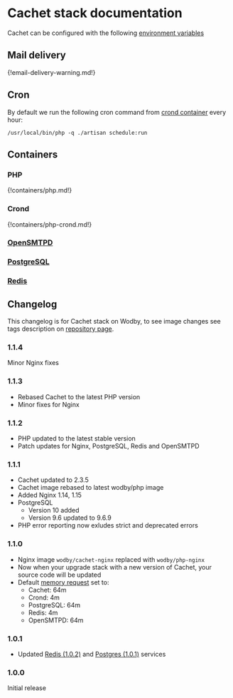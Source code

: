 # Cachet stack documentation

Cachet can be configured with the following [environment variables](https://github.com/wodby/cachet#environment-variables)

## Mail delivery

{!email-delivery-warning.md!}

## Cron

By default we run the following cron command from [crond container](#crond) every hour:

```
/usr/local/bin/php -q ./artisan schedule:run
```

## Containers

### PHP

{!containers/php.md!}

### Crond

{!containers/php-crond.md!}

### [OpenSMTPD](../opensmtpd/index.md)

### [PostgreSQL](../postgres/index.md)

### [Redis](../redis/index.md)

## Changelog

This changelog is for Cachet stack on Wodby, to see image changes see tags description on [repository page](https://github.com/wodby/cachet/releases).

### 1.1.4

Minor Nginx fixes

### 1.1.3

* Rebased Cachet to the latest PHP version
* Minor fixes for Nginx

### 1.1.2

* PHP updated to the latest stable version
* Patch updates for Nginx, PostgreSQL, Redis and OpenSMTPD 

### 1.1.1

* Cachet updated to 2.3.5
* Cachet image rebased to latest wodby/php image
* Added Nginx 1.14, 1.15
* PostgreSQL
    * Version 10 added
    * Version 9.6 updated to 9.6.9
* PHP error reporting now exludes strict and deprecated errors

### 1.1.0

* Nginx image `wodby/cachet-nginx` replaced with `wodby/php-nginx`
* Now when your upgrade stack with a new version of Cachet, your source code will be updated
* Default [memory request](../config.md#resources) set to:
    * Cachet: 64m
    * Crond: 4m
    * PostgreSQL: 64m
    * Redis: 4m
    * OpenSMTPD: 64m

### 1.0.1

* Updated [Redis (1.0.2)](https://wodby.com/docs/stacks/redis#changelog) and [Postgres (1.0.1)](https://wodby.com/docs/postgres#changelog) services

### 1.0.0

Initial release
